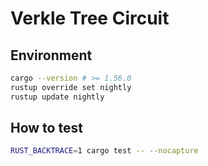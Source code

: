 # Verkle Tree Circuit

## Environment

```sh
cargo --version # >= 1.56.0
rustup override set nightly
rustup update nightly
```

## How to test

```sh
RUST_BACKTRACE=1 cargo test -- --nocapture
```
